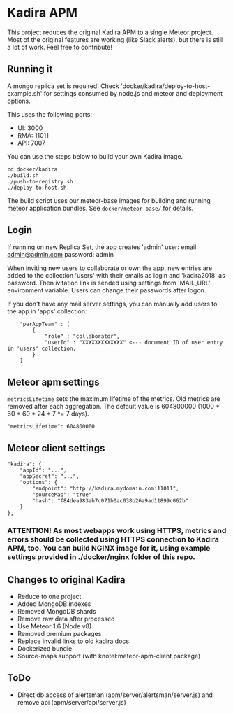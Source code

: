 # Kadira APM

This project reduces the original Kadira APM to a single Meteor project.
Most of the original features are working (like Slack alerts), but there is still a lot of work.
Feel free to contribute!

## Running it

A mongo replica set is required!
Check 'docker/kadira/deploy-to-host-example.sh' for settings consumed by node.js and meteor and deployment options.

This uses the following ports:

* UI: 3000
* RMA: 11011
* API: 7007

You can use the steps below to build your own Kadira image.
```
cd docker/kadira
./build.sh
./push-to-registry.sh
./deploy-to-host.sh
```
The build script uses our meteor-base images for building and running meteor application bundles. See `docker/meteor-base/` for details.

## Login

If running on new Replica Set, the app creates 'admin' user:
email: admin@admin.com
password: admin

When inviting new users to collaborate or own the app, new entries are added to the collection 'users' with their emails as login and 'kadira2018' as password. Then ivitation link is sended using settings from 'MAIL_URL' environment variable. Users can change their passwords after logon.

If you don't have any mail server settings, you can manually add users to the app in 'apps' collection:
```
    "perAppTeam" : [ 
        {
            "role" : "collaborator",
            "userId" : "XXXXXXXXXXXXX" <--- document ID of user entry in 'users' collection.
        }
    ]
```


## Meteor apm settings
`metricsLifetime` sets the maximum lifetime of the metrics. Old metrics are removed after each aggregation.
The default value is 604800000 (1000 * 60 * 60 * 24 * 7 ^= 7 days).

```
"metricsLifetime": 604800000
```

## Meteor client settings
```
"kadira": {
    "appId": "...",
    "appSecret": "...",
    "options": {
        "endpoint": "http://kadira.mydomain.com:11011",
        "sourceMap": "true",
        "hash": "f84dea983ab7c071b0ac038b26a9ad11899c062b"
    }
},
```
### ATTENTION! As most webapps work using HTTPS, metrics and errors should be collected using HTTPS connection to Kadira APM, too. You can build NGINX image for it, using example settings provided in ./docker/nginx folder of this repo.

## Changes to original Kadira

* Reduce to one project
* Added MongoDB indexes
* Removed MongoDB shards
* Remove raw data after processed
* Use Meteor 1.6 (Node v8)
* Removed premium packages
* Replace invalid links to old kadira docs
* Dockerized bundle
* Source-maps support (with knotel:meteor-apm-client package)

## ToDo

* Direct db access of alertsman (apm/server/alertsman/server.js) and remove api (apm/server/api/server.js)
